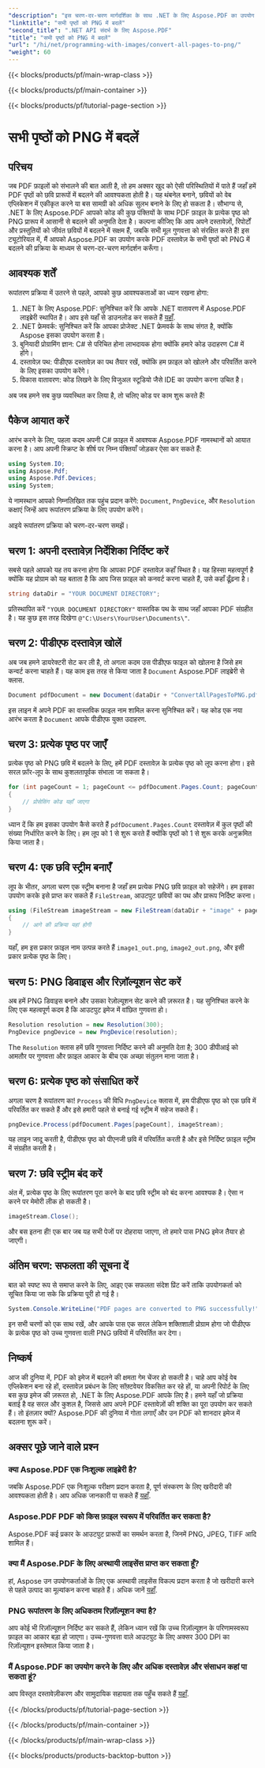 ```yaml
---
"description": "इस चरण-दर-चरण मार्गदर्शिका के साथ .NET के लिए Aspose.PDF का उपयोग करके PDF पृष्ठों को PNG में परिवर्तित करना सीखें। डेवलपर्स और उत्साही लोगों के लिए बिल्कुल सही।"
"linktitle": "सभी पृष्ठों को PNG में बदलें"
"second_title": ".NET API संदर्भ के लिए Aspose.PDF"
"title": "सभी पृष्ठों को PNG में बदलें"
"url": "/hi/net/programming-with-images/convert-all-pages-to-png/"
"weight": 60
---
```


{{< blocks/products/pf/main-wrap-class >}}

{{< blocks/products/pf/main-container >}}

{{< blocks/products/pf/tutorial-page-section >}}

# सभी पृष्ठों को PNG में बदलें

## परिचय

जब PDF फ़ाइलों को संभालने की बात आती है, तो हम अक्सर खुद को ऐसी परिस्थितियों में पाते हैं जहाँ हमें PDF पृष्ठों को छवि प्रारूपों में बदलने की आवश्यकता होती है। यह थंबनेल बनाने, छवियों को वेब एप्लिकेशन में एकीकृत करने या बस सामग्री को अधिक सुलभ बनाने के लिए हो सकता है। सौभाग्य से, .NET के लिए Aspose.PDF आपको कोड की कुछ पंक्तियों के साथ PDF फ़ाइल के प्रत्येक पृष्ठ को PNG प्रारूप में आसानी से बदलने की अनुमति देता है। कल्पना कीजिए कि आप अपने दस्तावेज़ों, रिपोर्टों और प्रस्तुतियों को जीवंत छवियों में बदलने में सक्षम हैं, जबकि सभी मूल गुणवत्ता को संरक्षित करते हैं! इस ट्यूटोरियल में, मैं आपको Aspose.PDF का उपयोग करके PDF दस्तावेज़ के सभी पृष्ठों को PNG में बदलने की प्रक्रिया के माध्यम से चरण-दर-चरण मार्गदर्शन करूँगा। 

## आवश्यक शर्तें

रूपांतरण प्रक्रिया में उतरने से पहले, आपको कुछ आवश्यकताओं का ध्यान रखना होगा:

1. .NET के लिए Aspose.PDF: सुनिश्चित करें कि आपके .NET वातावरण में Aspose.PDF लाइब्रेरी स्थापित है। आप इसे यहाँ से डाउनलोड कर सकते हैं [यहाँ](https://releases.aspose.com/pdf/net/).
2. .NET फ्रेमवर्क: सुनिश्चित करें कि आपका प्रोजेक्ट .NET फ्रेमवर्क के साथ संगत है, क्योंकि Aspose इसका उपयोग करता है।
3. बुनियादी प्रोग्रामिंग ज्ञान: C# से परिचित होना लाभदायक होगा क्योंकि हमारे कोड उदाहरण C# में होंगे।
4. दस्तावेज़ पथ: पीडीएफ दस्तावेज़ का पथ तैयार रखें, क्योंकि हम फ़ाइल को खोलने और परिवर्तित करने के लिए इसका उपयोग करेंगे।
5. विकास वातावरण: कोड लिखने के लिए विजुअल स्टूडियो जैसे IDE का उपयोग करना उचित है। 

अब जब हमने सब कुछ व्यवस्थित कर लिया है, तो चलिए कोड पर काम शुरू करते हैं!

## पैकेज आयात करें

आरंभ करने के लिए, पहला कदम अपनी C# फ़ाइल में आवश्यक Aspose.PDF नामस्थानों को आयात करना है। आप अपनी स्क्रिप्ट के शीर्ष पर निम्न पंक्तियाँ जोड़कर ऐसा कर सकते हैं:

```csharp
using System.IO;
using Aspose.Pdf;
using Aspose.Pdf.Devices;
using System;
```

ये नामस्थान आपको निम्नलिखित तक पहुंच प्रदान करेंगे: `Document`, `PngDevice`, और `Resolution` कक्षाएं जिन्हें आप रूपांतरण प्रक्रिया के लिए उपयोग करेंगे।

आइये रूपांतरण प्रक्रिया को चरण-दर-चरण समझें।

## चरण 1: अपनी दस्तावेज़ निर्देशिका निर्दिष्ट करें

सबसे पहले आपको यह तय करना होगा कि आपका PDF दस्तावेज़ कहाँ स्थित है। यह हिस्सा महत्वपूर्ण है क्योंकि यह प्रोग्राम को यह बताता है कि आप जिस फ़ाइल को कनवर्ट करना चाहते हैं, उसे कहाँ ढूँढ़ना है।

```csharp
string dataDir = "YOUR DOCUMENT DIRECTORY";
```

प्रतिस्थापित करें `"YOUR DOCUMENT DIRECTORY"` वास्तविक पथ के साथ जहाँ आपका PDF संग्रहीत है। यह कुछ इस तरह दिखेगा `@"C:\Users\YourUser\Documents\"`.

## चरण 2: पीडीएफ दस्तावेज़ खोलें

अब जब हमने डायरेक्टरी सेट कर ली है, तो अगला कदम उस पीडीएफ फाइल को खोलना है जिसे हम कन्वर्ट करना चाहते हैं। यह काम इस तरह से किया जाता है `Document` Aspose.PDF लाइब्रेरी से क्लास.

```csharp
Document pdfDocument = new Document(dataDir + "ConvertAllPagesToPNG.pdf");
```

इस लाइन में अपने PDF का वास्तविक फ़ाइल नाम शामिल करना सुनिश्चित करें। यह कोड एक नया आरंभ करता है `Document` आपके पीडीएफ युक्त उदाहरण.

## चरण 3: प्रत्येक पृष्ठ पर जाएँ

प्रत्येक पृष्ठ को PNG छवि में बदलने के लिए, हमें PDF दस्तावेज़ के प्रत्येक पृष्ठ को लूप करना होगा। इसे सरल फ़ॉर-लूप के साथ कुशलतापूर्वक संभाला जा सकता है।

```csharp
for (int pageCount = 1; pageCount <= pdfDocument.Pages.Count; pageCount++)
{
    // प्रोसेसिंग कोड यहाँ जाएगा
}
```

ध्यान दें कि हम इसका उपयोग कैसे करते हैं `pdfDocument.Pages.Count` दस्तावेज़ में कुल पृष्ठों की संख्या निर्धारित करने के लिए। हम लूप को 1 से शुरू करते हैं क्योंकि पृष्ठों को 1 से शुरू करके अनुक्रमित किया जाता है।

## चरण 4: एक छवि स्ट्रीम बनाएँ

लूप के भीतर, अगला चरण एक स्ट्रीम बनाना है जहाँ हम प्रत्येक PNG छवि फ़ाइल को सहेजेंगे। हम इसका उपयोग करके इसे प्राप्त कर सकते हैं `FileStream`, आउटपुट छवियों का पथ और प्रारूप निर्दिष्ट करना।

```csharp
using (FileStream imageStream = new FileStream(dataDir + "image" + pageCount + "_out.png", FileMode.Create))
{
    // आगे की प्रक्रिया यहां होगी
}
```

यहाँ, हम इस प्रकार फ़ाइल नाम उत्पन्न करते हैं `image1_out.png`, `image2_out.png`, और इसी प्रकार प्रत्येक पृष्ठ के लिए।

## चरण 5: PNG डिवाइस और रिज़ॉल्यूशन सेट करें

अब हमें PNG डिवाइस बनाने और उसका रेज़ोल्यूशन सेट करने की ज़रूरत है। यह सुनिश्चित करने के लिए एक महत्वपूर्ण कदम है कि आउटपुट इमेज में वांछित गुणवत्ता हो।

```csharp
Resolution resolution = new Resolution(300);
PngDevice pngDevice = new PngDevice(resolution);
```

The `Resolution` क्लास हमें छवि गुणवत्ता निर्दिष्ट करने की अनुमति देता है; 300 डीपीआई को आमतौर पर गुणवत्ता और फ़ाइल आकार के बीच एक अच्छा संतुलन माना जाता है।

## चरण 6: प्रत्येक पृष्ठ को संसाधित करें

अगला चरण है रूपांतरण का! `Process` की विधि `PngDevice` क्लास में, हम पीडीएफ पृष्ठ को एक छवि में परिवर्तित कर सकते हैं और इसे हमारी पहले से बनाई गई स्ट्रीम में सहेज सकते हैं।

```csharp
pngDevice.Process(pdfDocument.Pages[pageCount], imageStream);
```

यह लाइन जादू करती है, पीडीएफ पृष्ठ को पीएनजी छवि में परिवर्तित करती है और इसे निर्दिष्ट फ़ाइल स्ट्रीम में संग्रहीत करती है।

## चरण 7: छवि स्ट्रीम बंद करें

अंत में, प्रत्येक पृष्ठ के लिए रूपांतरण पूरा करने के बाद छवि स्ट्रीम को बंद करना आवश्यक है। ऐसा न करने पर मेमोरी लीक हो सकती है।

```csharp
imageStream.Close();
```

और बस इतना ही! एक बार जब यह सभी पेजों पर दोहराया जाएगा, तो हमारे पास PNG इमेज तैयार हो जाएगी।

## अंतिम चरण: सफलता की सूचना दें

बात को स्पष्ट रूप से समाप्त करने के लिए, आइए एक सफलता संदेश प्रिंट करें ताकि उपयोगकर्ता को सूचित किया जा सके कि प्रक्रिया पूरी हो गई है।

```csharp
System.Console.WriteLine("PDF pages are converted to PNG successfully!");
```

इन सभी चरणों को एक साथ रखें, और आपके पास एक सरल लेकिन शक्तिशाली प्रोग्राम होगा जो पीडीएफ के प्रत्येक पृष्ठ को उच्च गुणवत्ता वाली PNG छवियों में परिवर्तित कर देगा।

## निष्कर्ष

आज की दुनिया में, PDF को इमेज में बदलने की क्षमता गेम चेंजर हो सकती है। चाहे आप कोई वेब एप्लिकेशन बना रहे हों, दस्तावेज़ प्रबंधन के लिए सॉफ़्टवेयर विकसित कर रहे हों, या अपनी रिपोर्ट के लिए बस कुछ इमेज की ज़रूरत हो, .NET के लिए Aspose.PDF आपके लिए है। हमने यहाँ जो प्रक्रिया बताई है वह सरल और कुशल है, जिससे आप अपने PDF दस्तावेज़ों की शक्ति का पूरा उपयोग कर सकते हैं। तो इंतज़ार क्यों? Aspose.PDF की दुनिया में गोता लगाएँ और उन PDF को शानदार इमेज में बदलना शुरू करें।

## अक्सर पूछे जाने वाले प्रश्न

### क्या Aspose.PDF एक निःशुल्क लाइब्रेरी है?
जबकि Aspose.PDF एक निःशुल्क परीक्षण प्रदान करता है, पूर्ण संस्करण के लिए खरीदारी की आवश्यकता होती है। आप अधिक जानकारी पा सकते हैं [यहाँ](https://purchase.aspose.com/buy).

### Aspose.PDF PDF को किस फ़ाइल स्वरूप में परिवर्तित कर सकता है?
Aspose.PDF कई प्रकार के आउटपुट प्रारूपों का समर्थन करता है, जिनमें PNG, JPEG, TIFF आदि शामिल हैं।

### क्या मैं Aspose.PDF के लिए अस्थायी लाइसेंस प्राप्त कर सकता हूँ?
हां, Aspose उन उपयोगकर्ताओं के लिए एक अस्थायी लाइसेंस विकल्प प्रदान करता है जो खरीदारी करने से पहले उत्पाद का मूल्यांकन करना चाहते हैं। अधिक जानें [यहाँ](https://purchase.aspose.com/temporary-license/).

### PNG रूपांतरण के लिए अधिकतम रिज़ॉल्यूशन क्या है?
आप कोई भी रिज़ॉल्यूशन निर्दिष्ट कर सकते हैं, लेकिन ध्यान रखें कि उच्च रिज़ॉल्यूशन के परिणामस्वरूप फ़ाइल का आकार बड़ा हो जाएगा। उच्च-गुणवत्ता वाले आउटपुट के लिए अक्सर 300 DPI का रिज़ॉल्यूशन इस्तेमाल किया जाता है।

### मैं Aspose.PDF का उपयोग करने के लिए और अधिक दस्तावेज़ और संसाधन कहां पा सकता हूं?
आप विस्तृत दस्तावेज़ीकरण और सामुदायिक सहायता तक पहुँच सकते हैं [यहाँ](https://reference.aspose.com/pdf/net/).

{{< /blocks/products/pf/tutorial-page-section >}}

{{< /blocks/products/pf/main-container >}}

{{< /blocks/products/pf/main-wrap-class >}}

{{< blocks/products/products-backtop-button >}}
